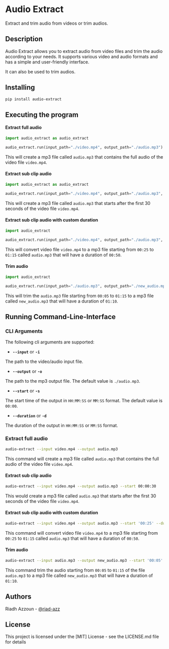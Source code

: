 # Audio Extract

Extract and trim audio from videos or trim audios.

## Description

Audio Extract allows you to extract audio from video files and trim the audio according to your needs.
It supports various video and audio formats and has a simple and user-friendly interface.

It can also be used to trim audios.

## Installing

```bash
pip install audio-extract
```

## Executing the program

#### Extract full audio

```python
import audio_extract as audio_extract

audio_extract.run(input_path="./video.mp4", output_path="./audio.mp3")
```

This will create a mp3 file called `audio.mp3` that contains the full audio of the video file `video.mp4`.

#### Extract sub clip audio

```python
import audio_extract as audio_extract

audio_extract.run(input_path="./video.mp4", output_path="./audio.mp3", start_time="00:30")
```

This will create a mp3 file called `audio.mp3` that starts after the first 30 seconds of the video file `video.mp4`.

#### Extract sub clip audio with custom duration

```python
import audio_extract

audio_extract.run(input_path="./video.mp4", output_path="./audio.mp3", start_time="00:25", duration="01:15")
```

This will convert video file `video.mp4` to a mp3 file starting from `00:25` to `01:15`
called `audio.mp3` that will have a duration of `00:50`.

#### Trim audio

```python
import audio_extract

audio_extract.run(input_path="./audio.mp3", output_path="./new_audio.mp3", start_time="00:05", duration="01:15")
```

This will trim the `audio.mp3` file starting from `00:05` to `01:15`  to a mp3 file called `new_audio.mp3` that will
have a duration of `01:10`.

## Running Command-Line-Interface

### CLI Arguments

The following cli arguments are supported:

* **`--input`** or **`-i`**

The path to the video/audio input file.

* **`--output`** or **`-o`**

The path to the mp3 output file. The default value is `./audio.mp3`.

* **`--start`** or **`-s`**

The start time of the output in `HH:MM:SS` or `MM:SS` format. The default value is `00:00`.

* **`--duration`** or **`-d`**

The duration of the output in `HH:MM:SS` or `MM:SS` format.

### Extract full audio

```bash
audio-extract --input video.mp4 --output audio.mp3
```

This command will create a mp3 file called `audio.mp3` that contains the full audio of the video file `video.mp4`.

#### Extract sub clip audio

```bash
audio-extract --input video.mp4 --output audio.mp3 --start 00:00:30
```

This would create a mp3 file called `audio.mp3` that starts after the first 30 seconds of the video file `video.mp4`.

#### Extract sub clip audio with custom duration

```bash
audio-extract --input video.mp4 --output audio.mp3 --start '00:25' --duration '01:15'
```

This command will convert video file `video.mp4` to a mp3 file starting from `00:25` to `01:15`
called `audio.mp3` that will have a duration of `00:50`.

#### Trim audio

```bash
audio-extract --input audio.mp3 --output new_audio.mp3 --start '00:05' --duration '01:15'
```

This command trim the audio starting from `00:05` to `01:15` of the file `audio.mp3` to a mp3 file
called `new_audio.mp3` that will have a duration of `01:10`.


## Authors

Riadh Azzoun - [@riad-azz](https://github.com/riad-azz)

## License

This project is licensed under the [MIT] License - see the LICENSE.md file for details